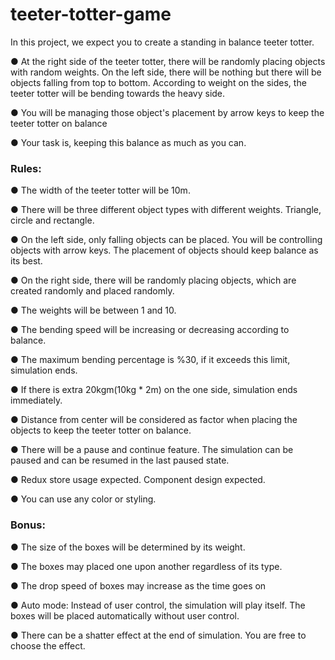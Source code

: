# teeter-totter-game

In this project, we expect you to create a standing in balance teeter totter.

● At the right side of the teeter totter, there will be randomly placing objects with
random weights. On the left side, there will be nothing but there will be objects
falling from top to bottom. According to weight on the sides, the teeter totter
will be bending towards the heavy side.

● You will be managing those object's placement by arrow keys to keep the teeter
totter on balance

● Your task is, keeping this balance as much as you can.

### Rules:

● The width of the teeter totter will be 10m.

● There will be three different object types with different weights. Triangle,
circle and rectangle.

● On the left side, only falling objects can be placed. You will be controlling objects
with arrow keys. The placement of objects should keep balance as its best.

● On the right side, there will be randomly placing objects, which are created
randomly and placed randomly.

● The weights will be between 1 and 10.

● The bending speed will be increasing or decreasing according to balance.

● The maximum bending percentage is %30, if it exceeds this limit, simulation
ends.

● If there is extra 20kgm(10kg \* 2m) on the one side, simulation ends
immediately.

● Distance from center will be considered as factor when placing the objects to
keep the teeter totter on balance.

● There will be a pause and continue feature. The simulation can be paused and
can be resumed in the last paused state.

● Redux store usage expected. Component design expected.

● You can use any color or styling.

### Bonus:

● The size of the boxes will be determined by its weight.

● The boxes may placed one upon another regardless of its type.

● The drop speed of boxes may increase as the time goes on

● Auto mode: Instead of user control, the simulation will play itself. The boxes will
be placed automatically without user control.

● There can be a shatter effect at the end of simulation. You are free to choose
the effect.
